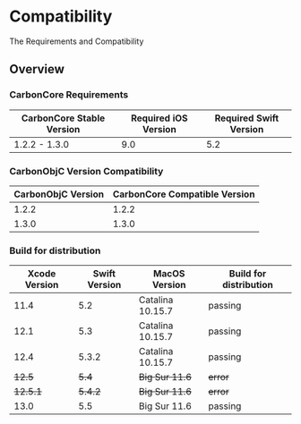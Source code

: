 # Compatibility

The Requirements and Compatibility

## Overview

### CarbonCore Requirements

| CarbonCore Stable Version | Required iOS Version | Required Swift Version |
| --- | --- | --- |
| 1.2.2 - 1.3.0 | 9.0 | 5.2 |

### CarbonObjC Version Compatibility

| CarbonObjC Version | CarbonCore Compatible Version |
| --- | --- |
| 1.2.2 | 1.2.2 |
| 1.3.0 | 1.3.0 |

### Build for distribution

| Xcode Version | Swift Version | MacOS Version | Build for distribution |
| --- | --- | --- | --- |
| 11.4 | 5.2 | Catalina 10.15.7 | passing |
| 12.1 | 5.3 | Catalina 10.15.7 | passing |
| 12.4 | 5.3.2 | Catalina 10.15.7 | passing |
| ~~12.5~~ | ~~5.4~~ | ~~Big Sur 11.6~~ | ~~error~~ |
| ~~12.5.1~~ | ~~5.4.2~~ | ~~Big Sur 11.6~~ | ~~error~~ |
| 13.0 | 5.5 | Big Sur 11.6 | passing |


